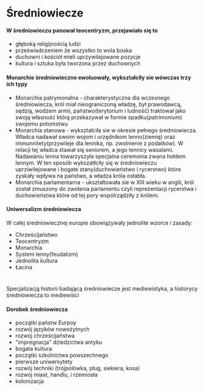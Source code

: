 # Średniowiecze 
#### W średniowieczu panował teocentryzm, przejawiało się to
- głęboką religijnością ludzi
- przeświadczeniem że wszystko to wola boska
- duchowni i kościół mieli uprzywilejowane pozycje
- kultura i sztuka była tworzona przez duchownych
#### Monarchie średniowieczne ewoluowały, wykształciły sie wówczas trzy ich typy
- Monarchia patrymonalna - charakterystyczna dla wczesnego średniowiecza, król miał nieograniczoną władzę, był prawodawcą, sędzią, wodzem armii, państwo(terytorium i ludność) traktował jako swoją własność którą przekazywał w formie spadku(patrimonium) swojemu potomstwu
- Monarchia stanowa - wykształciła sie w okresie pełnego średniowiecza. Władca nadawał swoim wojom i urzędnikom lenno(ziemię) oraz immunnitety(przywileje dla lennika, np. zwolnienie z podatków). W relacji tej władca stawał się seniorem, a jego lennicy wasalami. Nadawaniu lenna towarzyszyła specjalna ceremonia zwana hołdem lennym. W ten sposób wykszatłciły się w średniowieczu uprziwilejowane i bogate stany(duchowieństwo i rycerstwo) które zyskały wpływa na państwo, a władza króla osłabła.
- Monarchia parlamentarna - ukształtowała sie w XIII wieku w anglii, król został zmuszony do zwołania parlamentu czyli reprezentacji rycerstwa i duchowieństwa które od tej pory wspólrządziły z królem.
#### Uniwersalizm średniowiecza
W całej średniowiecznej europie obowiązywały jednolite wzorce i zasady:
- Chrześcijaństwo
- Teocentryzm
- Monarchia
- System lenny(feudalizm)
- Jednolita kultura
- Łacina
# 
Specjalizacją historii badającą średniowiecze jest mediewistyka, a historycy średniowiecza to mediewiści
#### Dorobek średniowiecza
- początki państw Eurpoy
- rozwój języków nowożytnych
- rozwój chrześcijaństwa
- "impregnacja" dziedzictwa antyku
- bogata kultura
- początki szkolnictwa powszechnego
- pierwsze uniwersytety
- rozwój techniki (trójpolówka, pług, siekiera, kosa)
- rozwój miast, handlu, i rzemiosła
- kolonizacja 
